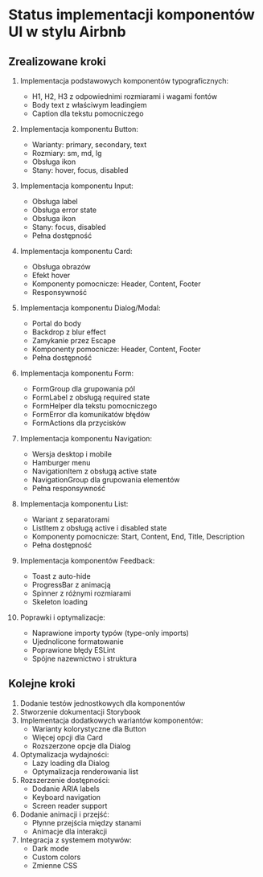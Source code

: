 # Status implementacji komponentów UI w stylu Airbnb

## Zrealizowane kroki

1. Implementacja podstawowych komponentów typograficznych:

   - H1, H2, H3 z odpowiednimi rozmiarami i wagami fontów
   - Body text z właściwym leadingiem
   - Caption dla tekstu pomocniczego

2. Implementacja komponentu Button:

   - Warianty: primary, secondary, text
   - Rozmiary: sm, md, lg
   - Obsługa ikon
   - Stany: hover, focus, disabled

3. Implementacja komponentu Input:

   - Obsługa label
   - Obsługa error state
   - Obsługa ikon
   - Stany: focus, disabled
   - Pełna dostępność

4. Implementacja komponentu Card:

   - Obsługa obrazów
   - Efekt hover
   - Komponenty pomocnicze: Header, Content, Footer
   - Responsywność

5. Implementacja komponentu Dialog/Modal:

   - Portal do body
   - Backdrop z blur effect
   - Zamykanie przez Escape
   - Komponenty pomocnicze: Header, Content, Footer
   - Pełna dostępność

6. Implementacja komponentu Form:

   - FormGroup dla grupowania pól
   - FormLabel z obsługą required state
   - FormHelper dla tekstu pomocniczego
   - FormError dla komunikatów błędów
   - FormActions dla przycisków

7. Implementacja komponentu Navigation:

   - Wersja desktop i mobile
   - Hamburger menu
   - NavigationItem z obsługą active state
   - NavigationGroup dla grupowania elementów
   - Pełna responsywność

8. Implementacja komponentu List:

   - Wariant z separatorami
   - ListItem z obsługą active i disabled state
   - Komponenty pomocnicze: Start, Content, End, Title, Description
   - Pełna dostępność

9. Implementacja komponentów Feedback:

   - Toast z auto-hide
   - ProgressBar z animacją
   - Spinner z różnymi rozmiarami
   - Skeleton loading

10. Poprawki i optymalizacje:
    - Naprawione importy typów (type-only imports)
    - Ujednolicone formatowanie
    - Poprawione błędy ESLint
    - Spójne nazewnictwo i struktura

## Kolejne kroki

1. Dodanie testów jednostkowych dla komponentów
2. Stworzenie dokumentacji Storybook
3. Implementacja dodatkowych wariantów komponentów:
   - Warianty kolorystyczne dla Button
   - Więcej opcji dla Card
   - Rozszerzone opcje dla Dialog
4. Optymalizacja wydajności:
   - Lazy loading dla Dialog
   - Optymalizacja renderowania list
5. Rozszerzenie dostępności:
   - Dodanie ARIA labels
   - Keyboard navigation
   - Screen reader support
6. Dodanie animacji i przejść:
   - Płynne przejścia między stanami
   - Animacje dla interakcji
7. Integracja z systemem motywów:
   - Dark mode
   - Custom colors
   - Zmienne CSS
